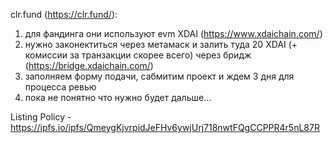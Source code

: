 clr.fund (https://clr.fund/):
1) для фандинга они используют evm XDAI (https://www.xdaichain.com/)
2) нужно законектиться через метамаск и залить туда 20 XDAI  (+ комиссии за транзакции скорее всего) через бридж (https://bridge.xdaichain.com/)
3) заполняем форму подачи, сабмитим проект и ждем 3 дня для процесса ревью
4) пока не понятно что нужно будет дальше…

Listing Policy - https://ipfs.io/ipfs/QmeygKjvrpidJeFHv6ywjUrj718nwtFQgCCPPR4r5nL87R